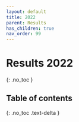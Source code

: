 ```yaml
---
layout: default
title: 2022
parent: Results
has_children: true
nav_order: 99
---
```


# Results 2022
{: .no_toc }

## Table of contents
{: .no_toc .text-delta }

